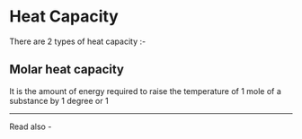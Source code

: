 # Heat Capacity
There are 2 types of heat capacity :-

## Molar heat capacity
It is the amount of energy required to raise the temperature of 1 mole of a substance by 1 degree or 1 

---
Read also - 